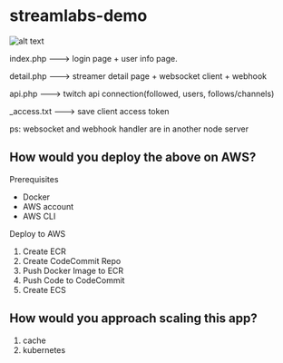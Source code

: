 # streamlabs-demo

![alt text](http://immense-garden-26748.herokuapp.com/architecture.jpg)

index.php ---> login page + user info page.

detail.php ---> streamer detail page + websocket client + webhook

api.php ---> twitch api connection(followed, users, follows/channels)

_access.txt ---> save client access token

ps: websocket and webhook handler are in another node server


## How would you deploy the above on AWS? 

Prerequisites
- Docker
- AWS account
- AWS CLI

Deploy to AWS
1. Create ECR
2. Create CodeCommit Repo
3. Push Docker Image to ECR
4. Push Code to CodeCommit
5. Create ECS

## How would you approach scaling this app?
1. cache
2. kubernetes

